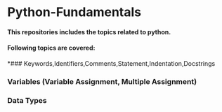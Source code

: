 # Python-Fundamentals
#### This repositories includes the topics related to python.

#### Following topics are covered:

*### Keywords,Identifiers,Comments,Statement,Indentation,Docstrings
### Variables (Variable Assignment, Multiple Assignment)
### Data Types
